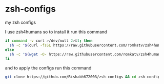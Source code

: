 # zsh-configs
my zsh configs

I use zsh4humans so to install it run this command
```bash
if command -v curl >/dev/null 2>&1; then
  sh -c "$(curl -fsSL https://raw.githubusercontent.com/romkatv/zsh4humans/v5/install)"
else
  sh -c "$(wget -O- https://raw.githubusercontent.com/romkatv/zsh4humans/v5/install)"
fi
```
and to apply the configs run this command

```bash
git clone https://github.com/Rishabh672003/zsh-configs && cd zsh-configs && mkdir $HOME/.config/zsh ; cp * $HOME/.config/zsh/
```
